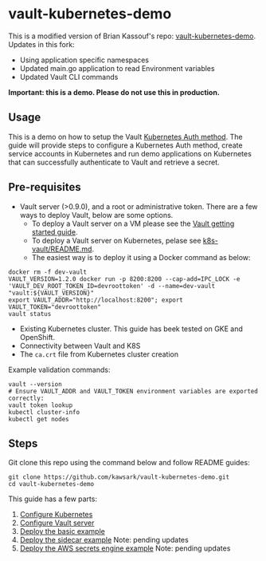 # vault-kubernetes-demo

This is a modified version of Brian Kassouf's repo: [vault-kubernetes-demo](https://github.com/briankassouf/vault-kubernetes-demo).  
Updates in this fork:
- Using application specific namespaces
- Updated main.go application to read Environment variables
- Updated Vault CLI commands

**Important: this is a demo. Please do not use this in production.**

## Usage

This is a demo on how to setup the Vault [Kubernetes Auth method](https://www.vaultproject.io/docs/auth/kubernetes.html). The guide will provide steps to configure a Kubernetes Auth method, create service accounts in Kubernetes and run demo applications on Kubernetes that can successfully authenticate to Vault and retrieve a secret.

## Pre-requisites
* Vault server (>0.9.0), and a root or administrative token. There are a few ways to deploy Vault, below are some options. 
  - To deploy a Vault server on a VM please see the [Vault getting started guide](https://learn.hashicorp.com/vault/getting-started/deploy). 
  - To deploy a Vault server on Kubernetes, pelase see [k8s-vault/README.md](k8s-vault/README.md).
  - The easiest way is to deploy it using a Docker command as below:
```
docker rm -f dev-vault
VAULT_VERSION=1.2.0 docker run -p 8200:8200 --cap-add=IPC_LOCK -e 'VAULT_DEV_ROOT_TOKEN_ID=devroottoken' -d --name=dev-vault "vault:${VAULT_VERSION}"
export VAULT_ADDR="http://localhost:8200"; export VAULT_TOKEN="devroottoken"
vault status
```

* Existing Kubernetes cluster. This guide has beek tested on GKE and OpenShift.
* Connectivity between Vault and K8S
* The `ca.crt` file from Kubernetes cluster creation

Example validation commands:
```
vault --version
# Ensure VAULT_ADDR and VAULT_TOKEN environment variables are exported correctly:
vault token lookup
kubectl cluster-info
kubectl get nodes
```

## Steps
Git clone this repo using the command below and follow README guides:
```
git clone https://github.com/kawsark/vault-kubernetes-demo.git
cd vault-kubernetes-demo
```

This guide has a few parts:
1. [Configure Kubernetes](1-configure-kubernetes.md)
2. [Configure Vault server](2-configure-vault.md)
3. [Deploy the basic example](3-deploy-basic.md)
4. [Deploy the sidecar example](4-deploy-sidecar.md) Note: pending updates
5. [Deploy the AWS secrets engine example](5-deploy-aws.md) Note: pending updates
